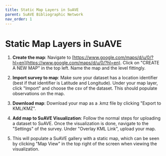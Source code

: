 ```yaml
---
title: Static Map Layers in SuAVE
parent: SuAVE Bibliographic Network
nav_order: 1
---
```


# Static Map Layers in SuAVE

1. **Create the map**: Navigate to [https://www.google.com/maps/d/u/0/?hl=en](https://www.google.com/maps/d/u/0/?hl=en). Click on "CREATE A NEW MAP" in the top left. Name the map and the level fittingly.

2. **Import survey to map**: Make sure your dataset has a location identifier (best if that identifier is Latitude and Longitude). Under your map layer, click "Import" and choose the csv of the dataset. This should populate observations on the map.

3. **Download map**: Download your map as a .kmz file by clicking "Export to KML/KMZ".

3. **Add map to SuAVE Visualization**: Follow the normal steps for uploading a dataset to SuAVE. Once the visualization is done, navigate to the "Settings" of the survey. Under "Overlay KML Link", upload your map.

4. This will populate a SuAVE gallery with a static map, which can be seen by clicking "Map View" in the top right of the screen when viewing the visualization.
